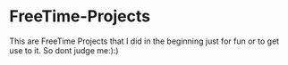 # FreeTime-Projects
This are FreeTime Projects that I did in the beginning just for fun or to get use to it. So dont judge me:):)
